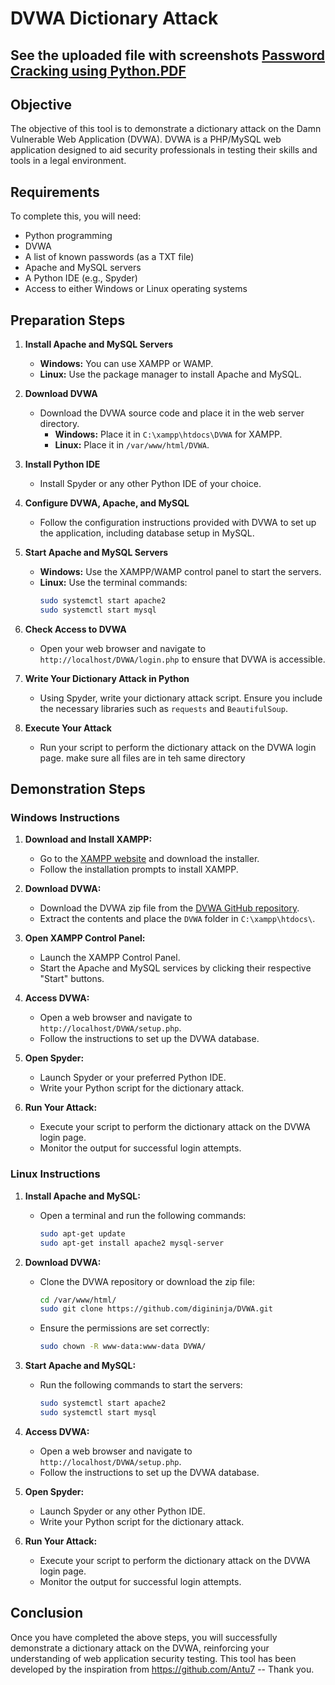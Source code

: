 # DVWA Dictionary Attack 
## See the uploaded file with screenshots [Password Cracking using Python.PDF](https://github.com/maherjas/Dictionary_Attack_DVWA/blob/main/Password%20Cracking%20using%20Python.pdf)
## Objective

The objective of this tool is to demonstrate a dictionary attack on the Damn Vulnerable Web Application (DVWA). 
DVWA is a PHP/MySQL web application designed to aid security professionals in testing their skills and tools in a legal environment.

## Requirements

To complete this, you will need:

- Python programming
- DVWA
- A list of known passwords (as a TXT file)
- Apache and MySQL servers
- A Python IDE (e.g., Spyder)
- Access to either Windows or Linux operating systems

## Preparation Steps

1. **Install Apache and MySQL Servers**
   - **Windows:** You can use XAMPP or WAMP.
   - **Linux:** Use the package manager to install Apache and MySQL.

2. **Download DVWA**
   - Download the DVWA source code and place it in the web server directory.
     - **Windows:** Place it in `C:\xampp\htdocs\DVWA` for XAMPP.
     - **Linux:** Place it in `/var/www/html/DVWA`.

3. **Install Python IDE**
   - Install Spyder or any other Python IDE of your choice.

4. **Configure DVWA, Apache, and MySQL**
   - Follow the configuration instructions provided with DVWA to set up the application, including database setup in MySQL.

5. **Start Apache and MySQL Servers**
   - **Windows:** Use the XAMPP/WAMP control panel to start the servers.
   - **Linux:** Use the terminal commands:
     ```bash
     sudo systemctl start apache2
     sudo systemctl start mysql
     ```

6. **Check Access to DVWA**
   - Open your web browser and navigate to `http://localhost/DVWA/login.php` to ensure that DVWA is accessible.

7. **Write Your Dictionary Attack in Python**
   - Using Spyder, write your dictionary attack script. Ensure you include the necessary libraries such as `requests` and `BeautifulSoup`.

8. **Execute Your Attack**
   - Run your script to perform the dictionary attack on the DVWA login page. make sure all files are in teh same directory

## Demonstration Steps

### Windows Instructions

1. **Download and Install XAMPP:**
   - Go to the [XAMPP website](https://www.apachefriends.org/index.html) and download the installer.
   - Follow the installation prompts to install XAMPP.

2. **Download DVWA:**
   - Download the DVWA zip file from the [DVWA GitHub repository](https://github.com/digininja/DVWA).
   - Extract the contents and place the `DVWA` folder in `C:\xampp\htdocs\`.

3. **Open XAMPP Control Panel:**
   - Launch the XAMPP Control Panel.
   - Start the Apache and MySQL services by clicking their respective "Start" buttons.

4. **Access DVWA:**
   - Open a web browser and navigate to `http://localhost/DVWA/setup.php`.
   - Follow the instructions to set up the DVWA database.

5. **Open Spyder:**
   - Launch Spyder or your preferred Python IDE.
   - Write your Python script for the dictionary attack.

6. **Run Your Attack:**
   - Execute your script to perform the dictionary attack on the DVWA login page.
   - Monitor the output for successful login attempts.

### Linux Instructions

1. **Install Apache and MySQL:**
   - Open a terminal and run the following commands:
     ```bash
     sudo apt-get update
     sudo apt-get install apache2 mysql-server
     ```

2. **Download DVWA:**
   - Clone the DVWA repository or download the zip file:
     ```bash
     cd /var/www/html/
     sudo git clone https://github.com/digininja/DVWA.git
     ```
   - Ensure the permissions are set correctly:
     ```bash
     sudo chown -R www-data:www-data DVWA/
     ```

3. **Start Apache and MySQL:**
   - Run the following commands to start the servers:
     ```bash
     sudo systemctl start apache2
     sudo systemctl start mysql
     ```

4. **Access DVWA:**
   - Open a web browser and navigate to `http://localhost/DVWA/setup.php`.
   - Follow the instructions to set up the DVWA database.

5. **Open Spyder:**
   - Launch Spyder or any other Python IDE.
   - Write your Python script for the dictionary attack.

6. **Run Your Attack:**
   - Execute your script to perform the dictionary attack on the DVWA login page.
   - Monitor the output for successful login attempts.

## Conclusion

Once you have completed the above steps, you will successfully demonstrate a dictionary attack on the DVWA, reinforcing your understanding of web application security testing.
This tool has been developed by the inspiration from https://github.com/Antu7 -- Thank you. 
